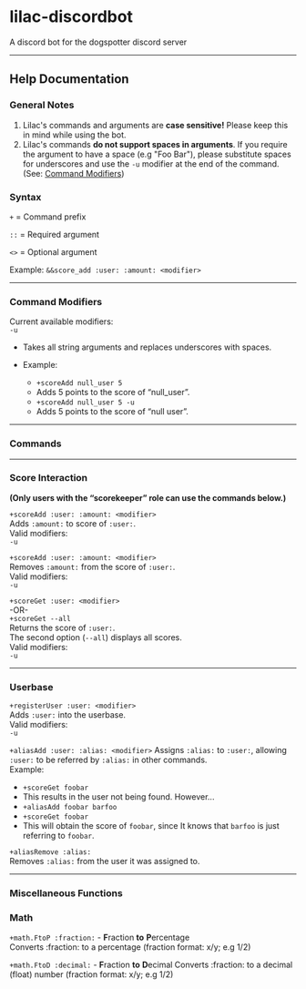 # lilac-discordbot
A discord bot for the dogspotter discord server

---

## Help Documentation

### General Notes

1. Lilac's commands and arguments are **case sensitive!** Please keep this in mind while using the bot.  
2. Lilac's commands **do not support spaces in arguments**. If you require the argument to have a space (e.g "Foo Bar"), please substitute spaces for underscores and use the `-u` modifier at the end of the command. (See: [Command Modifiers](https://github.com/Alpha-Hedge/lilac-discordbot#command-modifiers))

### Syntax

`+` = Command prefix

`::` = Required argument

`<>` = Optional argument

Example: `&&score_add :user: :amount: <modifier>`

---

### Command Modifiers

Current available modifiers:  
`-u`

+ Takes all string arguments and replaces underscores with spaces.  

+ Example:  
  + `+scoreAdd null_user 5`
  + Adds 5 points to the score of “null_user”.
  + `+scoreAdd null_user 5 -u`  
  + Adds 5 points to the score of “null user”. 

---

### Commands

---

### Score Interaction

**(Only users with the “scorekeeper” role can use the commands below.)**

`+scoreAdd :user: :amount: <modifier>`  
Adds `:amount:` to score of `:user:`.  
Valid modifiers:  
`-u`

`+scoreAdd :user: :amount: <modifier>`  
Removes `:amount:` from the score of `:user:`.  
Valid modifiers:  
`-u`

`+scoreGet :user: <modifier>`  
-OR-  
`+scoreGet --all`  
Returns the score of `:user:`.  
The second option (`--all`) displays all scores.  
Valid modifiers:  
`-u`  


---

### Userbase

`+registerUser :user: <modifier>`  
Adds `:user:` into the userbase.  
Valid modifiers:  
`-u`

`+aliasAdd :user: :alias: <modifier>`
Assigns `:alias:` to `:user:`, allowing `:user:` to be referred by `:alias:` in other commands.  
Example:

+ `+scoreGet foobar`
+ This results in the user not being found. However...
+ `+aliasAdd foobar barfoo`
+ `+scoreGet foobar`
+ This will obtain the score of `foobar`, since It knows that `barfoo` is just referring to `foobar`.

`+aliasRemove :alias:`  
Removes `:alias:` from the user it was assigned to.

---

### Miscellaneous Functions

### Math

`+math.FtoP :fraction:` - **F**raction **to** **P**ercentage  
Converts :fraction: to a percentage (fraction format: x/y; e.g 1/2)

`+math.FtoD :decimal:` - **F**raction **to** **D**ecimal
Converts :fraction: to a decimal (float) number (fraction format: x/y; e.g 1/2)